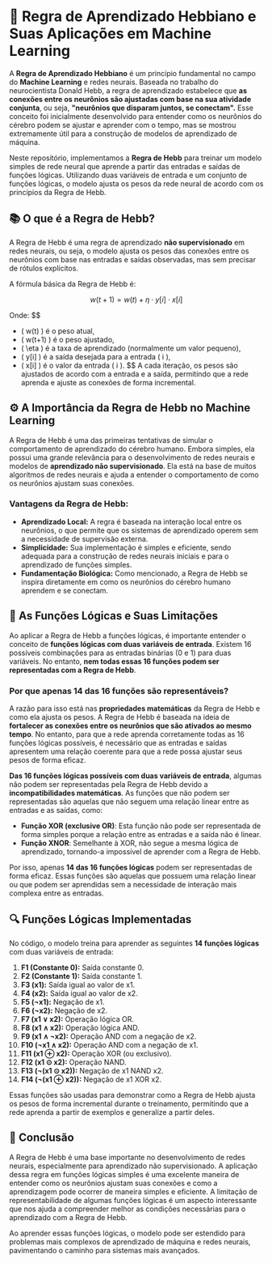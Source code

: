 # 🧠 Regra de Aprendizado Hebbiano e Suas Aplicações em Machine Learning

A **Regra de Aprendizado Hebbiano** é um princípio fundamental no campo do **Machine Learning** e redes neurais. Baseada no trabalho do neurocientista Donald Hebb, a regra de aprendizado estabelece que **as conexões entre os neurônios são ajustadas com base na sua atividade conjunta**, ou seja, **"neurônios que disparam juntos, se conectam".** Esse conceito foi inicialmente desenvolvido para entender como os neurônios do cérebro podem se ajustar e aprender com o tempo, mas se mostrou extremamente útil para a construção de modelos de aprendizado de máquina.

Neste repositório, implementamos a **Regra de Hebb** para treinar um modelo simples de rede neural que aprende a partir das entradas e saídas de funções lógicas. Utilizando duas variáveis de entrada e um conjunto de funções lógicas, o modelo ajusta os pesos da rede neural de acordo com os princípios da Regra de Hebb.

## 📚 O que é a Regra de Hebb?

A Regra de Hebb é uma regra de aprendizado **não supervisionado** em redes neurais, ou seja, o modelo ajusta os pesos das conexões entre os neurônios com base nas entradas e saídas observadas, mas sem precisar de rótulos explícitos.

A fórmula básica da Regra de Hebb é:

$$
w(t+1) = w(t) + \eta \cdot y[i] \cdot x[i]
$$

Onde:
$$
- \( w(t) \) é o peso atual,
- \( w(t+1) \) é o peso ajustado,
- \( \eta \) é a taxa de aprendizado (normalmente um valor pequeno),
- \( y[i] \) é a saída desejada para a entrada \( i \),
- \( x[i] \) é o valor da entrada \( i \).
$$
A cada iteração, os pesos são ajustados de acordo com a entrada e a saída, permitindo que a rede aprenda e ajuste as conexões de forma incremental.

## ⚙️ A Importância da Regra de Hebb no Machine Learning

A Regra de Hebb é uma das primeiras tentativas de simular o comportamento de aprendizado do cérebro humano. Embora simples, ela possui uma grande relevância para o desenvolvimento de redes neurais e modelos de **aprendizado não supervisionado**. Ela está na base de muitos algoritmos de redes neurais e ajuda a entender o comportamento de como os neurônios ajustam suas conexões.

### Vantagens da Regra de Hebb:
- **Aprendizado Local:** A regra é baseada na interação local entre os neurônios, o que permite que os sistemas de aprendizado operem sem a necessidade de supervisão externa.
- **Simplicidade:** Sua implementação é simples e eficiente, sendo adequada para a construção de redes neurais iniciais e para o aprendizado de funções simples.
- **Fundamentação Biológica:** Como mencionado, a Regra de Hebb se inspira diretamente em como os neurônios do cérebro humano aprendem e se conectam.

## 🔢 As Funções Lógicas e Suas Limitações

Ao aplicar a Regra de Hebb a funções lógicas, é importante entender o conceito de **funções lógicas com duas variáveis de entrada**. Existem 16 possíveis combinações para as entradas binárias (0 e 1) para duas variáveis. No entanto, **nem todas essas 16 funções podem ser representadas com a Regra de Hebb**.

### Por que apenas 14 das 16 funções são representáveis?

A razão para isso está nas **propriedades matemáticas** da Regra de Hebb e como ela ajusta os pesos. A Regra de Hebb é baseada na ideia de **fortalecer as conexões entre os neurônios que são ativados ao mesmo tempo**. No entanto, para que a rede aprenda corretamente todas as 16 funções lógicas possíveis, é necessário que as entradas e saídas apresentem uma relação coerente para que a rede possa ajustar seus pesos de forma eficaz. 

**Das 16 funções lógicas possíveis com duas variáveis de entrada**, algumas não podem ser representadas pela Regra de Hebb devido a **incompatibilidades matemáticas**. As funções que não podem ser representadas são aquelas que não seguem uma relação linear entre as entradas e as saídas, como:

- **Função XOR (exclusive OR)**: Esta função não pode ser representada de forma simples porque a relação entre as entradas e a saída não é linear.
- **Função XNOR**: Semelhante à XOR, não segue a mesma lógica de aprendizado, tornando-a impossível de aprender com a Regra de Hebb.

Por isso, apenas **14 das 16 funções lógicas** podem ser representadas de forma eficaz. Essas funções são aquelas que possuem uma relação linear ou que podem ser aprendidas sem a necessidade de interação mais complexa entre as entradas.

## 🔍 Funções Lógicas Implementadas

No código, o modelo treina para aprender as seguintes **14 funções lógicas** com duas variáveis de entrada:

1. **F1 (Constante 0):** Saída constante 0.
2. **F2 (Constante 1):** Saída constante 1.
3. **F3 (x1):** Saída igual ao valor de x1.
4. **F4 (x2):** Saída igual ao valor de x2.
5. **F5 (¬x1):** Negação de x1.
6. **F6 (¬x2):** Negação de x2.
7. **F7 (x1 ∨ x2):** Operação lógica OR.
8. **F8 (x1 ∧ x2):** Operação lógica AND.
9. **F9 (x1 ∧ ¬x2):** Operação AND com a negação de x2.
10. **F10 (¬x1 ∧ x2):** Operação AND com a negação de x1.
11. **F11 (x1 ⊕ x2):** Operação XOR (ou exclusivo).
12. **F12 (x1 ⊙ x2):** Operação NAND.
13. **F13 (¬(x1 ⊙ x2)):** Negação de x1 NAND x2.
14. **F14 (¬(x1 ⊕ x2)):** Negação de x1 XOR x2.

Essas funções são usadas para demonstrar como a Regra de Hebb ajusta os pesos de forma incremental durante o treinamento, permitindo que a rede aprenda a partir de exemplos e generalize a partir deles.

## 📝 Conclusão

A Regra de Hebb é uma base importante no desenvolvimento de redes neurais, especialmente para aprendizado não supervisionado. A aplicação dessa regra em funções lógicas simples é uma excelente maneira de entender como os neurônios ajustam suas conexões e como a aprendizagem pode ocorrer de maneira simples e eficiente. A limitação de representabilidade de algumas funções lógicas é um aspecto interessante que nos ajuda a compreender melhor as condições necessárias para o aprendizado com a Regra de Hebb.

Ao aprender essas funções lógicas, o modelo pode ser estendido para problemas mais complexos de aprendizado de máquina e redes neurais, pavimentando o caminho para sistemas mais avançados.